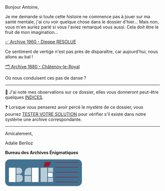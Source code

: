Bonjour Antoine,

Je me demande si toute cette histoire ne commence pas à jouer sur ma santé mentale, j'ai cru voir quelque chose dans le dossier d'hier... Mais non, vous m'en auriez parlé si vous l'aviez remarqué vous aussi. Cela doit être le fruit de mon imagination...

[✅ Archive 1960 - Dieppe RESOLUE](https://archives-enigmatiques.fr/archives/1960-dieppe/archive-dieppe-1960-RESOLU.pdf)

Ce sentiment de vertige n'est pas près de disparaître, car aujourd'hui, nous allons au bal !

[🗂️ Archive 1880 - Châtenoy-le-Royal](https://archives-enigmatiques.fr/archives/1880-chatenoy-le-royal/1880-archive-chatenoy-le-royal.pdf)

Où nous conduisent ces pas de danse ?

---

🔎 J'ai noté mes observations sur ce dossier, elles vous donneront peut-être quelques [INDICES](https://archives-enigmatiques.fr/1880-chatenoy-le-royal-indice/).

❓ Lorsque vous penserez avoir percé le mystère de ce dossier, vous pourrez [TESTER VOTRE SOLUTION](https://archives-enigmatiques.fr/1880-chatenoy-le-royal-solution/) pour vérifier s'il existe dans notre système une archive correspondante.

---

Amicalement,

Adalie Berlioz

**Bureau des Archives Énigmatiques**

![BAE](../logo_bureau_des_archives.png)
